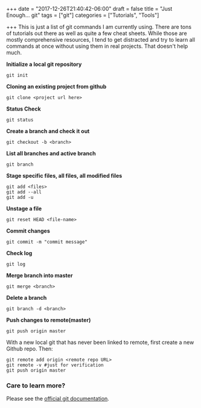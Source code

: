 +++
date = "2017-12-26T21:40:42-06:00"
draft = false
title = "Just Enough... git"
tags = ["git"]
categories = ["Tutorials", "Tools"]

+++
This is just a list of git commands I am currently using. There are tons of tutorials out there as well as quite a few cheat sheets. While those are mostly comprehensive resources, I tend to get distracted and try to learn all commands at once without using them in real projects. That doesn't help much.

**Initialize a local git repository**
```git
git init
```

**Cloning an existing project from github**
```git
git clone <project url here>
```

**Status Check**
```git
git status
```

**Create a branch and check it out**
```git
git checkout -b <branch>
```

**List all branches and active branch**
```git
git branch
```

**Stage specific files, all files, all modified files**
```git
git add <files>
git add --all
git add -u
```

**Unstage a file**
```git
git reset HEAD <file-name>
```

**Commit changes**
```git
git commit -m "commit message"
```

**Check log**
```git
git log
```

**Merge branch into master**
```git
git merge <branch>
```

**Delete a branch**
```git
git branch -d <branch>
```

**Push changes to remote(master)**
```git
git push origin master
```

With a new local git that has never been linked to remote, first create a new Github repo. Then:
```git
git remote add origin <remote repo URL>
git remote -v #just for verification
git push origin master
```

### Care to learn more?
Please see the [official git documentation](https://git-scm.com/doc).
